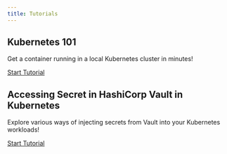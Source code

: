 ```yaml
---
title: Tutorials
---
```


## Kubernetes 101

Get a container running in a local Kubernetes cluster in minutes!

[Start Tutorial](kubernetes-101/prerequisites.md)

## Accessing Secret in HashiCorp Vault in Kubernetes

Explore various ways of injecting secrets from Vault into your Kubernetes workloads!

[Start Tutorial](vault-k8s/prerequisites.md)
